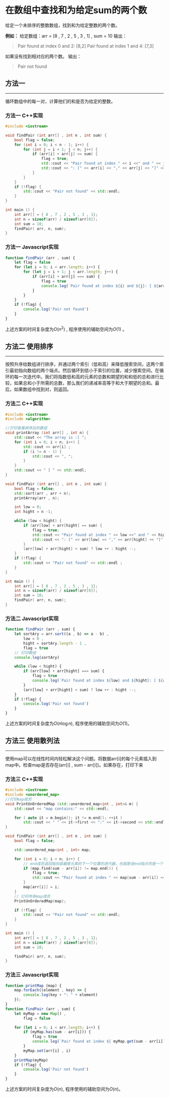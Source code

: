 # 在数组中查找和为给定sum的两个数

给定一个未排序的整数数组，找到和为给定整数的两个数。

**例如：**
给定数组：arr = [8 , 7 , 2 , 5 , 3 , 1] , sum = 10
输出：
> Pair found at index 0 and 2: [8,2]
> Pair found at index 1 and 4: [7,3]

如果没有找到相对应的两个数。
输出：
> Pair not found

## 方法一

***

循环数组中的每一对，计算他们的和是否为给定的整数。

### 方法一 C++实现

```C++
#include <iostream>

void findPair (int arr[] , int n , int sum) {
    bool flag = false;
    for (int i = 0; i < n - 1; i++) {
        for (int j = i + 1; j < n; j++) {
            if (arr[i] + arr[j] == sum) {
                flag = true;
                std::cout << "Pair found at index " << i <<" and " << j;
                std::cout << ": [" << arr[i] << "," << arr[j] << "]" << std::endl;;
            }
        }
    }
    if (!flag) {
        std::cout << "Pair not found" << std::endl;
    }
}

int main () {
    int arr[] = { 8 , 7 , 2 , 5 , 3 , 1};
    int n = sizeof(arr) / sizeof(arr[0]);
    int sum = 10;
    findPair( arr, n, sum);
}
```

### 方法一 Javascript实现

```Javascript
function findPair (arr , sum) {
    let flag = false
    for (let i = 0; i < arr.length; i++) {
        for (let j = i + 1; j < arr.length; j++) {
            if (arr[i] + arr[j] === sum) {
                flag = true
                console.log(`Pair found at index ${i} and ${j}: [ ${arr[i]} , ${arr[j]} ]`)
            }
        }
    }
    if (!flag) {
        console.log('Pair not found')
    }
}
```

上述方案的时间复杂度为$O({n^2})$ , 程序使用的辅助空间为$O(1)$ 。

## 方法二 使用排序

***

按照升序给数组进行排序，并通过两个索引（低和高）来降低搜索空间，这两个索引最初指向数组的两个端点。然后循环到低小于索引的位置，减少搜索空间。在循环的每一次迭代中。我们将指数低和高的元素的总数和期望的和和低的总和进行比较，如果总和小于所需的总数，那么我们的递减率高等于和大于期望的总和。最后，如果数组中找到对，则返回。

### 方法二 C++实现

```C++
#include <iostream>
#include <algorithm>

//打印查看排序后的数组
void printArray (int arr[] , int n) {
    std::cout << "The array is :[ ";
    for (int i = 0; i < n; i++) {
        std::cout << arr[i] ;
        if (i != n - 1) {
            std::cout << ", ";
        }
    }
    std::cout << " ] " << std::endl;
}

void findPair (int arr[] , int n , int sum) {
    bool flag = false;
    std::sort(arr , arr + n);
    printArray(arr , n);

    int low = 0;
    int hight = n -1;

    while (low < hight) {
        if (arr[low] + arr[hight] == sum) {
            flag = true;
            std::cout << "Pair found at index " << low <<" and " << hight;
            std::cout << ": [" << arr[low] << "," << arr[hight] << "]" << std::endl;
        }
        (arr[low] + arr[hight] < sum) ? low ++ : hight --;
    }
    if (!flag) {
        std::cout << "Pair not found" << std::endl ;
    }
}

int main () {
    int arr[] = { 8 , 7 , 2 , 5 , 3 , 1};
    int n = sizeof(arr) / sizeof(arr[0]);
    int sum = 10;
    findPair( arr, n, sum);
}
```

### 方法二 Javascript实现

```Javascript
function findPair (arr , sum) {
    let sortAry = arr.sort((a , b) => a - b) ,
        low = 0 ,
        hight = sortAry.length - 1 ,
        flag = true
    // 打印数组
    console.log(sortAry)

    while (low < hight) {
        if (arr[low] + arr[hight] === sum) {
            flag = true
            console.log(`Pair found at index ${low} and ${hight}: [ ${arr[low]} , ${arr[hight]} ]`)
        }
        (arr[low] + arr[hight] < sum) ? low ++ : hight --;
    }
    if (!flag) {
        console.log('Pair not found')
    }
}
```

上述方案的时间复杂度为$O({n \log n})$, 程序使用的辅助空间为${O(1)}$。

## 方法三 使用散列法

***

使用map可以在线性时间内轻松解决这个问题。将数据arr[i]的每个元素插入到map中。检查map是否存在(arr[i] , sum - arr[i])。如果存在，打印下来

### 方法三 C++实现

```c++
#include <iostream>
#include <unordered_map>
//打印map成员
void PrintUnOrderedMap (std::unordered_map<int , int>& m) {
    std::cout << "map contains:" << std::endl;

    for ( auto it = m.begin(); it != m.end(); ++it )
        std::cout << " " << it->first << ":" << it->second << std::endl;
}

void findPair (int arr[] , int n , int sum) {
    bool flag = false;

    std::unordered_map<int , int> map;

    for (int i = 0; i < n; i++) {
        // end成员返回指向容器尾元素的下一个位置的迭代器，也就是说end指示的是一个不存在的元素
        if (map.find(sum - arr[i]) != map.end()) {
            flag = true;
            std::cout << "Pair found at index " << map[sum - arr[i]] << " and " << i <<std::endl;
        }
        map[arr[i]] = i;
    }
    // 打印所有map成员
    PrintUnOrderedMap(map);

    if (!flag) {
        std::cout << "Pair not found" << std::endl;
    }
}

int main () {
    int arr[] = { 8 , 7 , 2 , 5 , 3 , 1};
    int n = sizeof(arr) / sizeof(arr[0]);
    int sum = 10;

    findPair( arr, n, sum);
}
```

### 方法三 Javascript实现

```Javascript
function printMap (map) {
    map.forEach((element , key) => {
        console.log(key + ": " + element)
    });
}
function findPair (arr , sum) {
    let myMap = new Map() ,
        flag = false

    for (let i = 0; i < arr.length; i++) {
        if (myMap.has(sum - arr[i])) {
            flag = true
            console.log(`Pair found at index ${ myMap.get(sum - arr[i]) } and ${i}`)
        }
        myMap.set(arr[i] , i)
    }
    printMap(myMap)
    if (!flag) {
        console.log('Pair not found')
    }
}
```

上述方案的时间复杂度为$O({n})$, 程序使用的辅助空间为$O({n})$。